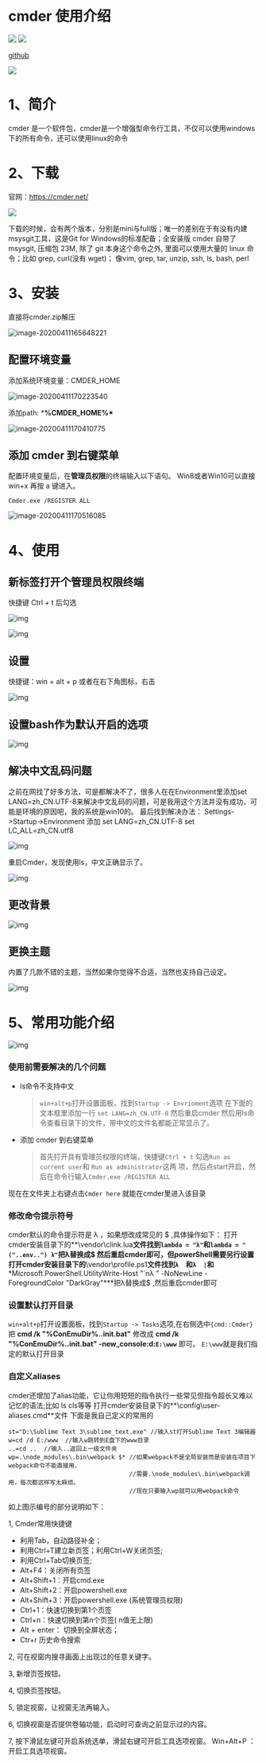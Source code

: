# cmder 使用介绍

[<img src="https://img.shields.io/badge/github-Welcome-yellow">](https://github.com/rea-leaf/IT-Developer/tree/master/docs) [<img src="https://img.shields.io/badge/%E7%A4%BA%E4%BE%8B-%E6%AC%A2%E8%BF%8E%E8%AE%BF%E9%97%AE-important">](https://github.com/rea-leaf/IT-Developer/tree/master/docs)

[github](https://github.com/rea-leaf/IT-Developer/tree/master/docs)

![](./img/main.png)

# 1、简介

cmder 是一个软件包，cmder是一个增强型命令行工具，不仅可以使用windows下的所有命令，还可以使用linux的命令

# 2、下载

官网：https://cmder.net/

![](../img/cmder.png)

下载的时候，会有两个版本，分别是mini与full版；唯一的差别在于有没有内建msysgit工具，这是Git for Windows的标准配备；全安装版 cmder 自带了 msysgit, 压缩包 23M, 除了 git 本身这个命令之外, 里面可以使用大量的 linux 命令；比如 grep, curl(没有 wget)； 像vim, grep, tar, unzip, ssh, ls, bash, perl 

# 3、安装

直接将cmder.zip解压

![image-20200411165648221](../img/image-20200411165648221.png)

## 配置环境变量

添加系统环境变量：CMDER_HOME

![image-20200411170223540](../img/image-20200411170223540.png)

添加path: ***%CMDER_HOME%\***

![image-20200411170410775](../img/image-20200411170410775.png)

## 添加 cmder 到右键菜单

配置环境变量后，在**管理员权限**的终端输入以下语句。
Win8或者Win10可以直接 win+x 再按 a 键进入。

```
Cmder.exe /REGISTER ALL
```

![image-20200411170516085](../img/image-20200411170516085.png)

# 4、使用



## 新标签打开个管理员权限终端

快捷键 Ctrl + t 后勾选

![img](../img/763945-20180404153613615-2060677905.png)

![img](../img/763945-20180404153625094-1840631790.png)

 

## 设置

快捷键：win + alt + p
或者在右下角图标，右击

![img](../img/763945-20180404153635483-1809536389.png)

 

## **设置bash作为默认开启的选项**

![img](../img/763945-20180404153648116-1451607138.png)

 

## 解决中文乱码问题

之前在网找了好多方法，可是都解决不了，很多人在在Environment里添加set LANG=zh_CN.UTF-8来解决中文乱码的问题，可是我用这个方法并没有成功，可能是环境的原因吧，我的系统是win10的。
最后找到解决办法：
Settings->Startup->Environment 添加
set LANG=zh_CN.UTF-8
set LC_ALL=zh_CN.utf8

![img](../img/763945-20180404153700272-1516801389.png)

 

重启Cmder，发现使用ls，中文正确显示了。

![img](../img/763945-20180404153753549-62760106.png)

 

## 更改背景

![img](../img/763945-20180404153813574-2036831489.png)

 

## 更换主题

内置了几款不错的主题，当然如果你觉得不合适，当然也支持自己设定。

![img](../img/763945-20180404153852546-1032635388.png)

 

# 5、常用功能介绍

![img](../img/763945-20180404153903760-263210617.png)

 

### 使用前需要解决的几个问题

- ls命令不支持中文

  > `win+alt+p`打开设置面板，找到`Startup -> Envrioment`选项
  > 在下面的文本框里添加一行 `set LANG=zh_CN.UTF-8`
  > 然后重启cmder
  > 然后用ls命令查看目录下的文件，带中文的文件名都能正常显示了。

- 添加 cmder 到右键菜单

  > 首先打开具有管理员权限的终端，快捷键`Ctrl + t` 勾选`Run as current user`和 `Run as administrator`这两 项，然后点start开启，然后在命令行输入`Cmder.exe /REGISTER ALL`

现在在文件夹上右键点击`Cmder here` 就能在cmder里进入该目录

### 修改命令提示符号

cmder默认的命令提示符是 λ ，如果想改成常见的 $ ,具体操作如下：
打开cmder安装目录下的**\vendor\clink.lua**文件找到`lambda = "λ"`和`lambda = "("..env..") λ"`把λ替换成$
然后重启cmder即可，但powerShell需要另行设置
打开cmder安装目录下的**\vendor\profile.ps1**文件找到`λ  `和`λ  |`和***Microsoft.PowerShell.UtilityWrite-Host "`nλ " -NoNewLine -ForegroundColor "DarkGray"\***把λ替换成$ ,然后重启cmder即可

### 设置默认打开目录

`win+alt+p`打开设置面板，找到`Startup -> Tasks`选项,在右侧选中`{cmd::Cmder}` 把
**cmd /k "%ConEmuDir%..init.bat"** 修改成 **cmd /k "%ConEmuDir%..init.bat" -new_console:d:`E:\www`** 即可。
`E:\www`就是我们指定的默认打开目录

### 自定义aliases

cmder还增加了alias功能，它让你用短短的指令执行一些常见但指令超长又难以记忆的语法;比如 ls cls等等
打开cmder安装目录下的**\config\user-aliases.cmd**文件
下面是我自己定义的常用的

```
st="D:\Sublime Text 3\sublime_text.exe" //输入st打开Sublime Text 3编辑器
w=cd /d E:/www  //输入w跳转到E盘下的www目录
..=cd ..  //输入..返回上一级文件夹
wp=.\node_modules\.bin\webpack $* //如果webpack不是全局安装而是安装在项目下webpack命令不能直接用，
                                  //需要.\node_modules\.bin\webpack调用，每次都这样写太麻烦。
                                  //现在只要输入wp就可以用webpack命令
```

 

如上图示编号的部分说明如下：

1, Cmder常用快捷键

- 利用Tab，自动路径补全；
- 利用Ctrl+T建立新页签；利用Ctrl+W关闭页签;
- 利用Ctrl+Tab切换页签;
- Alt+F4：关闭所有页签
- Alt+Shift+1：开启cmd.exe
- Alt+Shift+2：开启powershell.exe
- Alt+Shift+3：开启powershell.exe (系统管理员权限)
- Ctrl+1：快速切换到第1个页签
- Ctrl+n：快速切换到第n个页签( n值无上限)
- Alt + enter： 切换到全屏状态；
- Ctr+r 历史命令搜索

2, 可在视窗内搜寻画面上出现过的任意关键字。

3, 新增页签按钮。

4, 切换页签按钮。

5, 锁定视窗，让视窗无法再输入。

6, 切换视窗是否提供卷轴功能，启动时可查询之前显示过的内容。

7, 按下滑鼠左键可开启系统选单，滑鼠右键可开启工具选项视窗。 Win+Alt+P ：开启工具选项视窗。